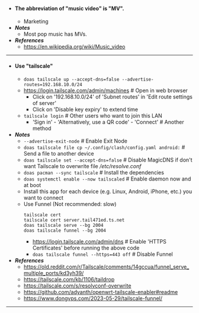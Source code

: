 - #### The abbreviation of "music video" is "MV".
    - Marketing
- ***Notes***
    - Most pop music has MVs.
- ***References***
    - https://en.wikipedia.org/wiki/Music_video
- ---
- #### Use "tailscale"
    - `doas tailscale up --accept-dns=false --advertise-routes=192.168.10.0/24`
    - https://login.tailscale.com/admin/machines # Open in web browser
        - Click on '192.168.10.0/24' of 'Subnet routes' in 'Edit route settings of server'
        - Click on 'Disable key expiry' to extend time
    - `tailscale login` # Other users who want to join this LAN
        - 'Sign in' - 'Alternatively, use a QR code' - 'Connect' # Another method
- ***Notes***
    - `--advertise-exit-node` # Enable Exit Node
    - `doas tailscale file cp ~/.config/clash/config.yaml android:` # Send a file to another device
    - `doas tailscale set --accept-dns=false` # Disable MagicDNS if don't want Tailscale to overwrite file */etc/resolve.conf*
    - `doas pacman --sync tailscale` # Install the dependencies
    - `doas systemctl enable --now tailscaled` # Enable daemon now and at boot
    - Install this app for each device (e.g. Linux, Android, iPhone, etc.) you want to connect
    - Use Funnel (Not recommended: slow)
      ```
      tailscale cert
      tailscale cert server.tail471ed.ts.net
      doas tailscale serve --bg 2004
      doas tailscale funnel --bg 2004
      ```
        - https://login.tailscale.com/admin/dns # Enable 'HTTPS Certificates' before running the above code
        - `doas tailscale funnel --https=443 off` # Disable Funnel
- ***References***
    - https://old.reddit.com/r/Tailscale/comments/14gccua/funnel_serve_multiple_ports/kd3yh39/
    - https://tailscale.com/kb/1106/taildrop
    - https://tailscale.com/s/resolvconf-overwrite
    - https://github.com/adyanth/openwrt-tailscale-enabler#readme
    - https://www.dongvps.com/2023-05-29/tailscale-funnel/
- ---
